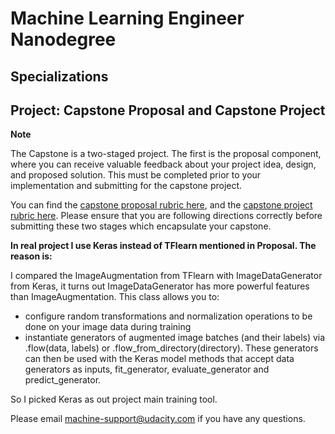 # Machine Learning Engineer Nanodegree
## Specializations
## Project: Capstone Proposal and Capstone Project

**Note**

The Capstone is a two-staged project. The first is the proposal component, where you can receive valuable feedback about your project idea, design, and proposed solution. This must be completed prior to your implementation and submitting for the capstone project. 

You can find the [capstone proposal rubric here](https://review.udacity.com/#!/rubrics/410/view), and the [capstone project rubric here](https://review.udacity.com/#!/rubrics/108/view). Please ensure that you are following directions correctly before submitting these two stages which encapsulate your capstone.

**In real project I use Keras instead of TFlearn mentioned in Proposal. The reason is:**

I compared the ImageAugmentation from TFlearn with ImageDataGenerator from Keras, it
turns out ImageDataGenerator has more powerful features than ImageAugmentation. This
class allows you to:
- configure random transformations and normalization operations to be done on your
image data during training
- instantiate generators of augmented image batches (and their labels) via .flow(data,
labels) or .flow_from_directory(directory). These generators can then be used with
the Keras model methods that accept data generators as inputs, fit_generator,
evaluate_generator and predict_generator.

So I picked Keras as out project main training tool.

Please email [machine-support@udacity.com](mailto:machine-support@udacity.com) if you have any questions.
